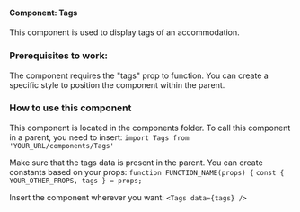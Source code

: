 #### Component: Tags
This component is used to display tags of an accommodation.

### Prerequisites to work:
The component requires the "tags" prop to function.
You can create a specific style to position the component within the parent.

### How to use this component
This component is located in the components folder.
To call this component in a parent, you need to insert:
`import Tags from 'YOUR_URL/components/Tags'`

Make sure that the tags data is present in the parent.
You can create constants based on your props:
`function FUNCTION_NAME(props) {`
  `const { YOUR_OTHER_PROPS, tags } = props;`

Insert the component wherever you want:
`<Tags data={tags} />`